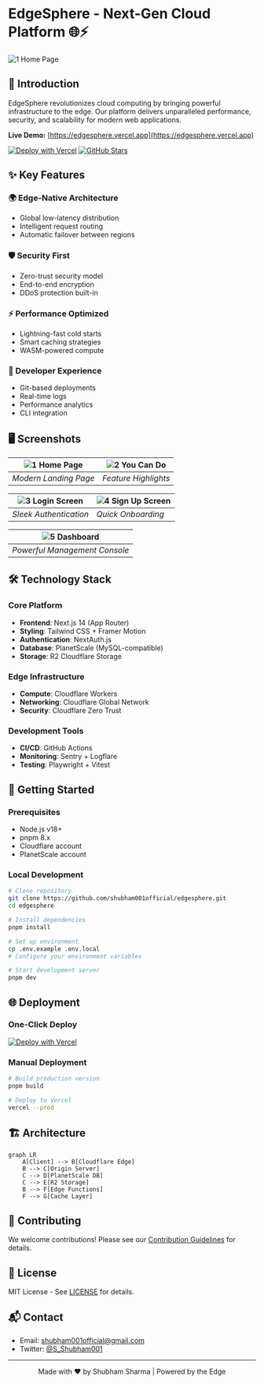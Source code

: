 # EdgeSphere - Next-Gen Cloud Platform 🌐⚡

![1  Home Page](https://github.com/user-attachments/assets/31d1a301-46d7-4de6-893d-e94b59f55c7c)

## 🚀 Introduction
EdgeSphere revolutionizes cloud computing by bringing powerful infrastructure to the edge. Our platform delivers unparalleled performance, security, and scalability for modern web applications.

**Live Demo:** [https://edgesphere.vercel.app](https://edgesphere.vercel.app)

[![Deploy with Vercel](https://vercel.com/button)](https://vercel.com/new/git/external?repository-url=(https://github.com/shubham001official/Edge-Sphere))
[![GitHub Stars](https://img.shields.io/github/stars/shubham001official/edgesphere?style=social)](https://github.com/shubham001official/Edge-Sphere)

## ✨ Key Features

### 🌍 Edge-Native Architecture
- Global low-latency distribution
- Intelligent request routing
- Automatic failover between regions

### 🛡️ Security First
- Zero-trust security model
- End-to-end encryption
- DDoS protection built-in

### ⚡ Performance Optimized
- Lightning-fast cold starts
- Smart caching strategies
- WASM-powered compute

### 🔧 Developer Experience
- Git-based deployments
- Real-time logs
- Performance analytics
- CLI integration

## 🖥️ Screenshots

| ![1  Home Page](https://github.com/user-attachments/assets/d7914db3-2409-4dc3-89e0-b6f18f2454cc) | ![2  You Can Do](https://github.com/user-attachments/assets/6dac1a23-3be0-40a2-a338-4ff4b52204dd) |
|-------------------------------------------|-----------------------------------------------|
| *Modern Landing Page*                     | *Feature Highlights*                          |

| ![3  Login Screen](https://github.com/user-attachments/assets/e59642bf-9c55-4dbc-9ffe-9d287cf2bc40) | ![4  Sign Up Screen](https://github.com/user-attachments/assets/a39950f7-64d8-4f8d-809e-ec8382eacee8) |
|-------------------------------------------------|-------------------------------------------------------|
| *Sleek Authentication*                          | *Quick Onboarding*                                    |

| ![5  Dashboard](https://github.com/user-attachments/assets/b1e41371-65da-4dee-b03b-9072eb440b7f) |
|-----------------------------------------|
| *Powerful Management Console*           |

## 🛠️ Technology Stack

### Core Platform
- **Frontend**: Next.js 14 (App Router)
- **Styling**: Tailwind CSS + Framer Motion
- **Authentication**: NextAuth.js
- **Database**: PlanetScale (MySQL-compatible)
- **Storage**: R2 Cloudflare Storage

### Edge Infrastructure
- **Compute**: Cloudflare Workers
- **Networking**: Cloudflare Global Network
- **Security**: Cloudflare Zero Trust

### Development Tools
- **CI/CD**: GitHub Actions
- **Monitoring**: Sentry + Logflare
- **Testing**: Playwright + Vitest

## 🚀 Getting Started

### Prerequisites
- Node.js v18+
- pnpm 8.x
- Cloudflare account
- PlanetScale account

### Local Development
```bash
# Clone repository
git clone https://github.com/shubham001official/edgesphere.git
cd edgesphere

# Install dependencies
pnpm install

# Set up environment
cp .env.example .env.local
# Configure your environment variables

# Start development server
pnpm dev
```

## 🌐 Deployment

### One-Click Deploy
[![Deploy with Vercel](https://vercel.com/button)](https://vercel.com/new/git/external?repository-url=[your-repo-url](https://github.com/shubham001official/Edge-Sphere))

### Manual Deployment
```bash
# Build production version
pnpm build

# Deploy to Vercel
vercel --prod
```

## 🏗️ Architecture

```mermaid
graph LR
    A[Client] --> B[Cloudflare Edge]
    B --> C[Origin Server]
    C --> D[PlanetScale DB]
    C --> E[R2 Storage]
    B --> F[Edge Functions]
    F --> G[Cache Layer]
```

## 🤝 Contributing
We welcome contributions! Please see our [Contribution Guidelines](CONTRIBUTING.md) for details.

## 📜 License
MIT License - See [LICENSE](LICENSE) for details.

## 📬 Contact
- Email: [shubham001official@gmail.com](mailto:shubham001official@gmail.com)
- Twitter: [@S_Shubham001](https://twitter.com/S_Shubham001)

---

<p align="center">
  Made with ❤️ by Shubham Sharma | Powered by the Edge
</p>
